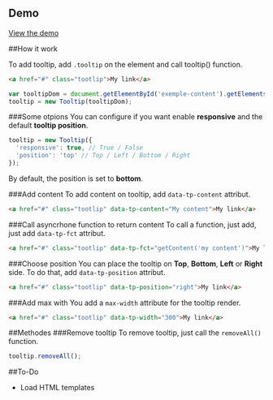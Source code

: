 ## Demo
[View the demo](http://demo.clementosternaud.com/tooltip/)

##How it work

To add tooltip, add `.tooltip` on the element and call tooltip() function.

``` html
<a href="#" class="tootlip">My link</a>
```

``` javascript
var tooltipDom = document.getElementById('exemple-content').getElementsByClassName('tooltip');
tooltip = new Tooltip(tooltipDom);
```

###Some otpions
You can configure if you want enable **responsive** and the default **tooltip position**.
``` javascript
tooltip = new Tooltip({
  'responsive': true, // True / False
  'position': 'top' // Top / Left / Bottom / Right
});
```

By default, the position is set to **bottom**.

###Add content
To add content on tooltip, add `data-tp-content` attribut.

``` html
<a href="#" class="tootlip" data-tp-content="My content">My link</a>
```

###Call asyncrhone function to return content
To call a function, just add, just add `data-tp-fct` attribut.
```html
<a href="#" class="tootlip" data-tp-fct="getContent('my content')">My link</a>
```

###Choose position
You can place the tooltip on **Top**, **Bottom**, **Left** or **Right** side.
To do that, add `data-tp-position` attribut.

``` html 
<a href="#" class="tootlip" data-tp-position="right">My link</a>
```

###Add max with
You add a ```max-width``` attribute for the tooltip render.
``` html
<a href="#" class="tootlip" data-tp-width="300">My link</a>
```

##Methodes
###Remove tooltip
To remove tooltip, just call the ```removeAll()``` function.
``` javascript
tooltip.removeAll();
```

##To-Do
- Load HTML templates
